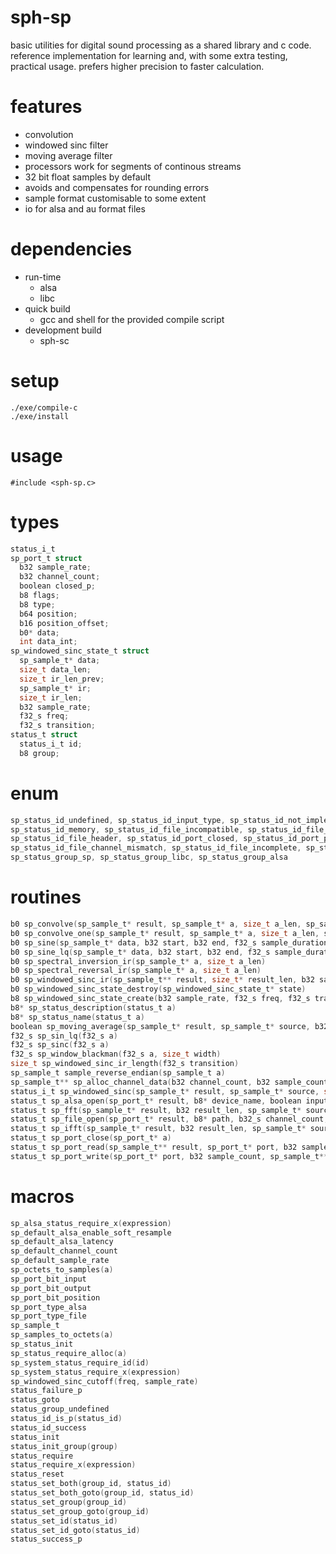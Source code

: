 # sph-sp
basic utilities for digital sound processing as a shared library and c code.
reference implementation for learning and, with some extra testing, practical usage.
prefers higher precision to faster calculation.

# features
* convolution
* windowed sinc filter
* moving average filter
* processors work for segments of continous streams
* 32 bit float samples by default
* avoids and compensates for rounding errors
* sample format customisable to some extent
* io for alsa and au format files

# dependencies
* run-time
  * alsa
  * libc
* quick build
  * gcc and shell for the provided compile script
* development build
  * sph-sc

# setup
```
./exe/compile-c
./exe/install
```

# usage
```
#include <sph-sp.c>
```

# types
```c
status_i_t
sp_port_t struct
  b32 sample_rate;
  b32 channel_count;
  boolean closed_p;
  b8 flags;
  b8 type;
  b64 position;
  b16 position_offset;
  b0* data;
  int data_int;
sp_windowed_sinc_state_t struct
  sp_sample_t* data;
  size_t data_len;
  size_t ir_len_prev;
  sp_sample_t* ir;
  size_t ir_len;
  b32 sample_rate;
  f32_s freq;
  f32_s transition;
status_t struct
  status_i_t id;
  b8 group;
```

# enum
```c
sp_status_id_undefined, sp_status_id_input_type, sp_status_id_not_implemented,
sp_status_id_memory, sp_status_id_file_incompatible, sp_status_id_file_encoding,
sp_status_id_file_header, sp_status_id_port_closed, sp_status_id_port_position,
sp_status_id_file_channel_mismatch, sp_status_id_file_incomplete, sp_status_id_port_type,
sp_status_group_sp, sp_status_group_libc, sp_status_group_alsa
```

# routines
```c
b0 sp_convolve(sp_sample_t* result, sp_sample_t* a, size_t a_len, sp_sample_t* b, size_t b_len, sp_sample_t* carryover, size_t carryover_len)
b0 sp_convolve_one(sp_sample_t* result, sp_sample_t* a, size_t a_len, sp_sample_t* b, size_t b_len)
b0 sp_sine(sp_sample_t* data, b32 start, b32 end, f32_s sample_duration, f32_s freq, f32_s phase, f32_s amp)
b0 sp_sine_lq(sp_sample_t* data, b32 start, b32 end, f32_s sample_duration, f32_s freq, f32_s phase, f32_s amp)
b0 sp_spectral_inversion_ir(sp_sample_t* a, size_t a_len)
b0 sp_spectral_reversal_ir(sp_sample_t* a, size_t a_len)
b0 sp_windowed_sinc_ir(sp_sample_t** result, size_t* result_len, b32 sample_rate, f32_s freq, f32_s transition)
b0 sp_windowed_sinc_state_destroy(sp_windowed_sinc_state_t* state)
b8 sp_windowed_sinc_state_create(b32 sample_rate, f32_s freq, f32_s transition, sp_windowed_sinc_state_t** state)
b8* sp_status_description(status_t a)
b8* sp_status_name(status_t a)
boolean sp_moving_average(sp_sample_t* result, sp_sample_t* source, b32 source_len, sp_sample_t* prev, b32 prev_len, sp_sample_t* next, b32 next_len, b32 start, b32 end, b32 distance)
f32_s sp_sin_lq(f32_s a)
f32_s sp_sinc(f32_s a)
f32_s sp_window_blackman(f32_s a, size_t width)
size_t sp_windowed_sinc_ir_length(f32_s transition)
sp_sample_t sample_reverse_endian(sp_sample_t a)
sp_sample_t** sp_alloc_channel_data(b32 channel_count, b32 sample_count)
status_i_t sp_windowed_sinc(sp_sample_t* result, sp_sample_t* source, size_t source_len, b32 sample_rate, f32_s freq, f32_s transition, sp_windowed_sinc_state_t** state)
status_t sp_alsa_open(sp_port_t* result, b8* device_name, boolean input_p, b32_s channel_count, b32_s sample_rate, b32_s latency)
status_t sp_fft(sp_sample_t* result, b32 result_len, sp_sample_t* source, b32 source_len)
status_t sp_file_open(sp_port_t* result, b8* path, b32_s channel_count, b32_s sample_rate)
status_t sp_ifft(sp_sample_t* result, b32 result_len, sp_sample_t* source, b32 source_len)
status_t sp_port_close(sp_port_t* a)
status_t sp_port_read(sp_sample_t** result, sp_port_t* port, b32 sample_count)
status_t sp_port_write(sp_port_t* port, b32 sample_count, sp_sample_t** channel_data)
```

# macros
```c
sp_alsa_status_require_x(expression)
sp_default_alsa_enable_soft_resample
sp_default_alsa_latency
sp_default_channel_count
sp_default_sample_rate
sp_octets_to_samples(a)
sp_port_bit_input
sp_port_bit_output
sp_port_bit_position
sp_port_type_alsa
sp_port_type_file
sp_sample_t
sp_samples_to_octets(a)
sp_status_init
sp_status_require_alloc(a)
sp_system_status_require_id(id)
sp_system_status_require_x(expression)
sp_windowed_sinc_cutoff(freq, sample_rate)
status_failure_p
status_goto
status_group_undefined
status_id_is_p(status_id)
status_id_success
status_init
status_init_group(group)
status_require
status_require_x(expression)
status_reset
status_set_both(group_id, status_id)
status_set_both_goto(group_id, status_id)
status_set_group(group_id)
status_set_group_goto(group_id)
status_set_id(status_id)
status_set_id_goto(status_id)
status_success_p
```
